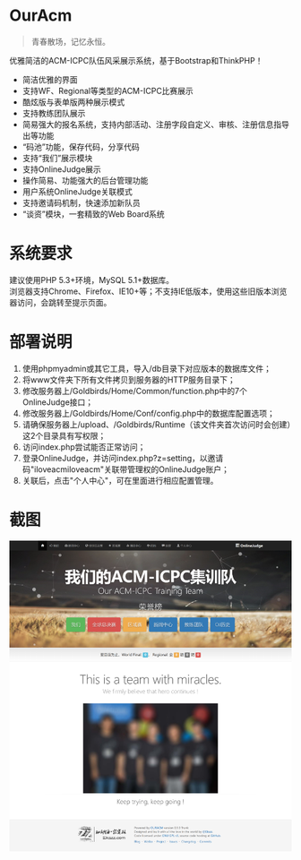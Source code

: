 OurAcm  
======  

> 青春散场，记忆永恒。


优雅简洁的ACM-ICPC队伍风采展示系统，基于Bootstrap和ThinkPHP！  

* 简洁优雅的界面  
* 支持WF、Regional等类型的ACM-ICPC比赛展示  
* 酷炫版与表单版两种展示模式  
* 支持教练团队展示  
* 简易强大的报名系统，支持内部活动、注册字段自定义、审核、注册信息指导出等功能  
* “码池”功能，保存代码，分享代码  
* 支持“我们”展示模块  
* 支持OnlineJudge展示  
* 操作简易、功能强大的后台管理功能  
* 用户系统OnlineJudge关联模式  
* 支持邀请码机制，快速添加新队员  
* “谈资”模块，一套精致的Web Board系统  
  
系统要求  
========  

建议使用PHP 5.3+环境，MySQL 5.1+数据库。  
浏览器支持Chrome、Firefox、IE10+等；不支持IE低版本，使用这些旧版本浏览器访问，会跳转至提示页面。  


部署说明  
========  

1. 使用phpmyadmin或其它工具，导入/db目录下对应版本的数据库文件；  
2. 将www文件夹下所有文件拷贝到服务器的HTTP服务目录下；  
3. 修改服务器上/Goldbirds/Home/Common/function.php中的7个OnlineJudge接口；  
4. 修改服务器上/Goldbirds/Home/Conf/config.php中的数据库配置选项；  
5. 请确保服务器上/upload、/Goldbirds/Runtime（该文件夹首次访问时会创建）这2个目录具有写权限；  
6. 访问index.php尝试能否正常访问；  
7. 登录OnlineJudge，并访问index.php?z=setting，以邀请码"iloveacmiloveacm"关联带管理权的OnlineJudge账户；  
8. 关联后，点击"个人中心"，可在里面进行相应配置管理。  

截图
========  

![SCREENSHOT](SCREENSHOT.png)
